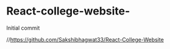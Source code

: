 # React-college-website-

Initial commit

//https://github.com/Sakshibhagwat33/React-College-Website